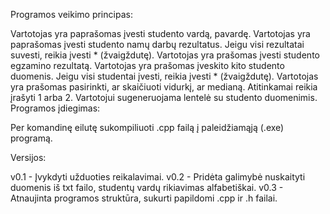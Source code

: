 
Programos veikimo principas:

Vartotojas yra paprašomas įvesti studento vardą, pavardę. Vartotojas yra paprašomas įvesti studento namų darbų rezultatus. Jeigu visi rezultatai suvesti, reikia įvesti * (žvaigždutę). Vartotojas yra prašomas įvesti studento egzamino rezultatą. Vartotojas yra prašomas įveskito kito studento duomenis. Jeigu visi studentai įvesti, reikia įvesti * (žvaigždutę). Vartotojas yra prašomas pasirinkti, ar skaičiuoti vidurkį, ar medianą. Atitinkamai reikia įrašyti 1 arba 2. Vartotojui sugeneruojama lentelė su studento duomenimis. Programos įdiegimas:

Per komandinę eilutę sukompiliuoti .cpp failą į paleidžiamąją (.exe) programą.

Versijos:

v0.1 - Įvykdyti užduoties reikalavimai.
v0.2 - Pridėta galimybė nuskaityti duomenis iš txt failo, studentų vardų rikiavimas alfabetiškai.
v0.3 - Atnaujinta programos struktūra, sukurti papildomi .cpp ir .h failai.
